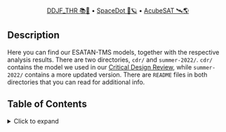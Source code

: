 <div align="center">
<p>
    <a href="https://gitlab.com/acubesat/documentation/cdr-public/-/blob/master/DDJF/DDJF_THR_ARPT.pdf">DDJF_THR 📚🧪</a> &bull;
    <a href="https://spacedot.gr/">SpaceDot 🌌🪐</a> &bull;
    <a href="https://acubesat.spacedot.gr/">AcubeSAT 🛰️🌎</a>
</p>
</div>

## Description

Here you can find our ESATAN-TMS models, together with the respective analysis results. There are two directories, `cdr/` and `summer-2022/`. `cdr/` contains the model we used in our [Critical Design Review](https://www.esa.int/Education/CubeSats_-_Fly_Your_Satellite/AcubeSAT_successfully_passes_Critical_Design_Review), while `summer-2022/` contains a more updated version. There are `README` files in both directories that you can read for additional info.

## Table of Contents

<details>
<summary>Click to expand</summary>

[[_TOC_]]

</details>
